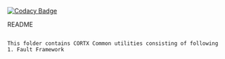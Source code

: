 [![Codacy Badge](https://app.codacy.com/project/badge/Grade/abdec17e7c144669a98cc310a430ba15)](https://www.codacy.com?utm_source=github.com&amp;utm_medium=referral&amp;utm_content=Seagate/cortx-utils&amp;utm_campaign=Badge_Grade)

README
~~~~~~

This folder contains CORTX Common utilities consisting of following
1. Fault Framework

